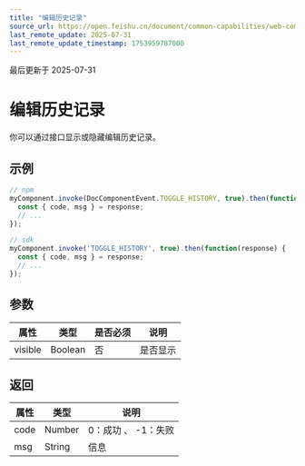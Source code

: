 ```yaml
---
title: "编辑历史记录"
source_url: https://open.feishu.cn/document/common-capabilities/web-components/uYDO3YjL2gzN24iN3cjN/invoke-api/edit-history
last_remote_update: 2025-07-31
last_remote_update_timestamp: 1753959787000
---
```

最后更新于 2025-07-31

# 编辑历史记录
你可以通过接口显示或隐藏编辑历史记录。
## 示例
```js
// npm
myComponent.invoke(DocComponentEvent.TOGGLE_HISTORY, true).then(function(response) {
  const { code, msg } = response;
  // ...
});

// sdk
myComponent.invoke('TOGGLE_HISTORY', true).then(function(response) {
  const { code, msg } = response;
  // ...
});
```

## 参数
|属性|	类型|	是否必须	|说明|
| ---|----- | -------|------ | 
|visible|	Boolean	|否|	是否显示

## 返回
|属性|	类型|	说明|
| ---|----- | ------- | 
|code|	Number |	0：成功 、 -1：失败 |
|msg|	String |	信息 |

